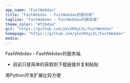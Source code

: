 ```yaml
---
app_name: "FastWebdav"
title: "FastWebdav - FastWebdav的服务端"
tagline: "FastWebdav - FastWebdav的服务端"
theme_color: "#f26daa"
git: "https://github.com/ykxVK8yL5L/FastWebdav"
homepage: "https://github.com/ykxVK8yL5L/FastWebdav"
media:
---
```


FastWebdav - FastWebdav的服务端. 
- 目前只是简单的获取到下载链接并复制粘贴

用Python开发扩展比较方便
